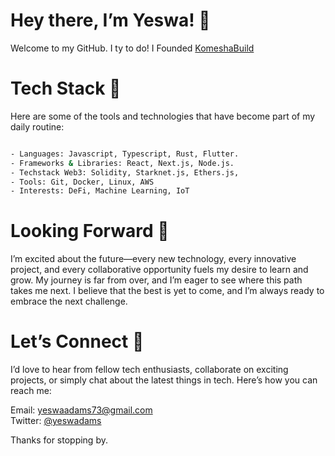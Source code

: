 # Hey there, I’m Yeswa! 👋
Welcome to my GitHub. I ty to do! I Founded [KomeshaBuild](https://komeshabuild.framer.ai/)

# Tech Stack 🔧
Here are some of the tools and technologies that have become part of my daily routine:
``` bash

- Languages: Javascript, Typescript, Rust, Flutter.
- Frameworks & Libraries: React, Next.js, Node.js.
- Techstack Web3: Solidity, Starknet.js, Ethers.js, 
- Tools: Git, Docker, Linux, AWS
- Interests: DeFi, Machine Learning, IoT

```

# Looking Forward 🔭
I’m excited about the future—every new technology, every innovative project, and every collaborative opportunity fuels my desire to learn and grow. My journey is far from over, and I’m eager to see where this path takes me next. I believe that the best is yet to come, and I’m always ready to embrace the next challenge.

# Let’s Connect 🤝
I’d love to hear from fellow tech enthusiasts, collaborate on exciting projects, or simply chat about the latest things in tech. Here’s how you can reach me:

Email: yeswaadams73@gmail.com <br>
Twitter: [@yeswadams]([url](https://x.com/yeswadam))

Thanks for stopping by. 
